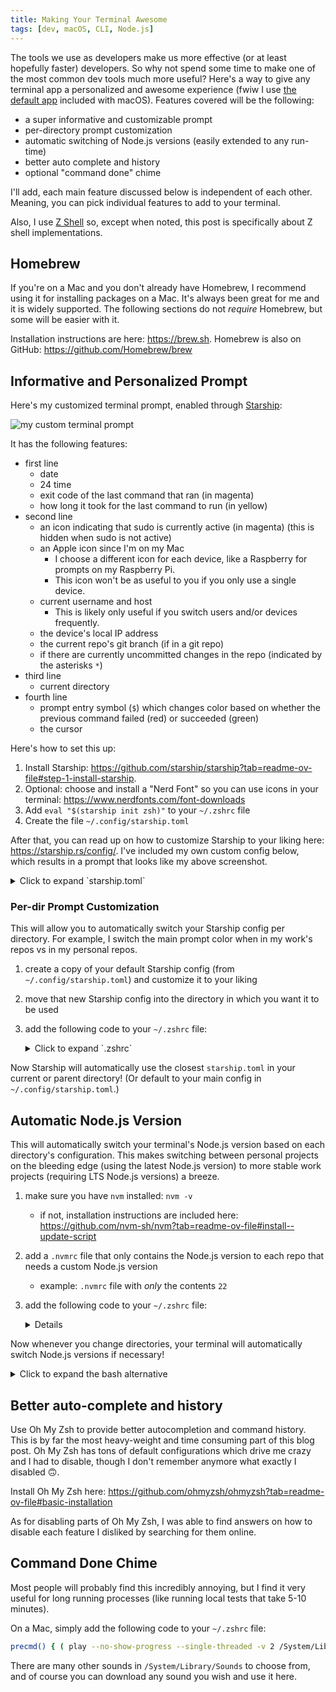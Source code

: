 ```yaml
---
title: Making Your Terminal Awesome
tags: [dev, macOS, CLI, Node.js]
---
```


The tools we use as developers make us more effective (or at least hopefully faster) developers. So why not spend some time to make one of the most common dev tools much more useful? Here's a way to give any terminal app a personalized and awesome experience (fwiw I use [the default app](https://support.apple.com/guide/terminal/welcome/mac) included with macOS). Features covered will be the following:

-   a super informative and customizable prompt
-   per-directory prompt customization
-   automatic switching of Node.js versions (easily extended to any run-time)
-   better auto complete and history
-   optional "command done" chime

<!-- truncate -->

I'll add, each main feature discussed below is independent of each other. Meaning, you can pick individual features to add to your terminal.

Also, I use [Z Shell](https://en.wikipedia.org/wiki/Z_shell) so, except when noted, this post is specifically about Z shell implementations.

## Homebrew

If you're on a Mac and you don't already have Homebrew, I recommend using it for installing packages on a Mac. It's always been great for me and it is widely supported. The following sections do not _require_ Homebrew, but some will be easier with it.

Installation instructions are here: https://brew.sh. Homebrew is also on GitHub: https://github.com/Homebrew/brew

## Informative and Personalized Prompt

Here's my customized terminal prompt, enabled through [Starship](https://starship.rs):

![my custom terminal prompt](/my-custom-terminal-prompt.png)

It has the following features:

-   first line
    -   date
    -   24 time
    -   exit code of the last command that ran (in magenta)
    -   how long it took for the last command to run (in yellow)
-   second line
    -   an icon indicating that sudo is currently active (in magenta) (this is hidden when sudo is not active)
    -   an Apple icon since I'm on my Mac
        -   I choose a different icon for each device, like a Raspberry for prompts on my Raspberry Pi.
        -   This icon won't be as useful to you if you only use a single device.
    -   current username and host
        -   This is likely only useful if you switch users and/or devices frequently.
    -   the device's local IP address
    -   the current repo's git branch (if in a git repo)
    -   if there are currently uncommitted changes in the repo (indicated by the asterisks `*`)
-   third line
    -   current directory
-   fourth line
    -   prompt entry symbol (`$`) which changes color based on whether the previous command failed (red) or succeeded (green)
    -   the cursor

Here's how to set this up:

1. Install Starship: https://github.com/starship/starship?tab=readme-ov-file#step-1-install-starship.
2. Optional: choose and install a "Nerd Font" so you can use icons in your terminal: https://www.nerdfonts.com/font-downloads
3. Add `eval "$(starship init zsh)"` to your `~/.zshrc` file
4. Create the file `~/.config/starship.toml`

After that, you can read up on how to customize Starship to your liking here: https://starship.rs/config/. I've included my own custom config below, which results in a prompt that looks like my above screenshot.

<!-- cspell:disable -->
<details>

<summary>Click to expand `starship.toml`</summary>

```toml
format = """
[ $time\
$status\
$cmd_duration\
$fill\
$line_break \
$sudo\
$username\
$hostname\
$localip\
$git_branch\
$git_status\
$git_state\
$fill\
$line_break \
$directory\
$fill\
$line_break\
](bg:0)\
$jobs\
$character\
"""

[cmd_duration]
min_time = 0
format = "[$duration]($style) "
style = "bg:0 226"

[time]
disabled = false
format = "[$time]($style) "
style = "bg:0 51"
time_format = "%Y-%m-%d %T"

[status]
success_symbol = " "
format = "[$int]($style) "
disabled = false
style = "bg:0 bold 207"

[directory]
style = "bg:0 51"
truncate_to_repo = false
truncation_length = 20
truncation_symbol = "…/"

[git_branch]
symbol = " "
format = "[$symbol$branch]($style)"
style = "bg:0 51"

[git_status]
conflicted = "*"
ahead = ""
behind = ""
diverged = ""
up_to_date = ""
untracked = "*"
stashed = ""
modified = "*"
staged = "*"
renamed = "*"
deleted = "*"
format = "[$all_status]($style) "
style = "bg:0 51"

[character]
success_symbol = "[\\$](34)"
error_symbol = "[\\$](196)"

[git_state]
style = "bg:0 bold 207"
format = "[$state \\($progress_current/$progress_total\\)]($style)"

[username]
show_always = true
format = "[ $user]($style)"
style_user = "bg:0 39"
style_root = "bg:0 bold 207"

[hostname]
format = "[@$hostname]($style) "
trim_at = "."
# I set a different color here for each host
style = "bg:0 39"
ssh_only = false

[localip]
ssh_only = false
disabled = false
style = "bg:0 39"

[sudo]
format = "[$symbol]($style)"
symbol = " "
disabled = false
style = "bg:0 207"

[fill]
symbol = " "
style = "bg:0"
```

</details>

<!-- cspell:enable -->

### Per-dir Prompt Customization

This will allow you to automatically switch your Starship config per directory. For example, I switch the main prompt color when in my work's repos vs in my personal repos.

1. create a copy of your default Starship config (from `~/.config/starship.toml`) and customize it to your liking
2. move that new Starship config into the directory in which you want it to be used
3. add the following code to your `~/.zshrc` file:
    <details>

    <summary>Click to expand `.zshrc`</summary>

    This adds a `cd` hook which will try to find and switch to, if found, a custom `starship.toml` file.

    <!-- cspell:disable -->

    ```zsh
    autoload -U add-zsh-hook
    change-starship-config() {
        # extended globbing
        setopt extended_glob
        # find a starship.toml file in parent directories
        local starshipConfig="$((ls (../)#starship.toml(:a)) 2>/dev/null)"
        if [ -e "$starshipConfig" ]; then
            if [ "$STARSHIP_CONFIG" != "$starshipConfig" ]; then
                echo "Local starship.toml found: switching to it now."
                export STARSHIP_CONFIG="$starshipConfig"
            fi
        else
            unset STARSHIP_CONFIG
        fi
        unsetopt extended_glob
    }
    add-zsh-hook chpwd change-starship-config
    change-starship-config

    # Make sure that this line is _after_ the above code
    eval "$(starship init zsh)"
    ```

    <!-- cspell:enable -->

    </details>

Now Starship will automatically use the closest `starship.toml` in your current or parent directory! (Or default to your main config in `~/.config/starship.toml`.)

## Automatic Node.js Version

This will automatically switch your terminal's Node.js version based on each directory's configuration. This makes switching between personal projects on the bleeding edge (using the latest Node.js version) to more stable work projects (requiring LTS Node.js versions) a breeze.

1.  make sure you have `nvm` installed: `nvm -v`
    -   if not, installation instructions are included here: https://github.com/nvm-sh/nvm?tab=readme-ov-file#install--update-script
2.  add a `.nvmrc` file that only contains the Node.js version to each repo that needs a custom Node.js version
    -   example: `.nvmrc` file with _only_ the contents `22`
3.  add the following code to your `~/.zshrc` file:
    <details>

        <summary>Click to expand `.zshrc`</summary>

        This adds a `cd` hook which will try to find an `.nvmrc` file and, if found, use nvm to switch to that Node.js version for the current shell session. This will also download the Node.js version if it is missing.

        <!-- cspell:disable -->

        ```zsh
        # these two lines are nvm init code which you may already have
        # they must be _above_ the code below
        export NVM_DIR="$HOME/.nvm"
        [ -s "$NVM_DIR/nvm.sh" ] && \. "$NVM_DIR/nvm.sh"

        # place this after nvm initialization!
        load-nvmrc() {
            local node_version="$(nvm version)"
            local nvmrc_path="$(nvm_find_nvmrc)"

            if [ -n "$nvmrc_path" ]; then
                local nvmrc_node_version=$(nvm version "$(cat "${nvmrc_path}")")

                if [ "$nvmrc_node_version" = "N/A" ]; then
                    nvm install
                elif [ "$nvmrc_node_version" != "$node_version" ]; then
                    nvm use
                fi
            elif [ "$node_version" != "$(nvm version default)" ]; then
                echo "Switching to default node version"
                nvm use default
            fi
        }
        add-zsh-hook chpwd load-nvmrc
        load-nvmrc
        ```

        <!-- cspell:enable-->

        </details>

Now whenever you change directories, your terminal will automatically switch Node.js versions if necessary!

<details>

<summary>Click to expand the bash alternative</summary>

This overrides the `cd` command so that it will try to find an `.nvmrc` file and, if found, use nvm to switch to that Node.js version for the current shell session. This will also download the Node.js version if it is missing. (Thanks to **[@KylerHansen](https://github.com/KylerHansen)** for finding this!)

<!-- cspell:disable -->

```bash
load-nvmrc() {
    echo "Attempting to switch node version"
    local node_version="$(nvm version)"
    local nvmrc_path="$(nvm_find_nvmrc)"

    if [ -n "$nvmrc_path" ]; then
        echo "Found .nvmrc file"
        local nvmrc_node_version=$(nvm version "$(cat "${nvmrc_path}")")

        if [ "$nvmrc_node_version" = "N/A" ]; then
            nvm install
        elif [ "$nvmrc_node_version" != "$node_version" ]; then
            nvm use
        fi
    elif [ "$node_version" != "$(nvm version default)" ]; then
        echo "Switching to default node version"
        nvm use default
    fi
}
cd() {
    load-nvmrc
    builtin cd $@
}
load-nvmrc
```

<!-- cspell:enable -->

</details>

## Better auto-complete and history

Use Oh My Zsh to provide better autocompletion and command history. This is by far the most heavy-weight and time consuming part of this blog post. Oh My Zsh has tons of default configurations which drive me crazy and I had to disable, though I don't remember anymore what exactly I disabled 🙃.

Install Oh My Zsh here: https://github.com/ohmyzsh/ohmyzsh?tab=readme-ov-file#basic-installation

As for disabling parts of Oh My Zsh, I was able to find answers on how to disable each feature I disliked by searching for them online.

## Command Done Chime

Most people will probably find this incredibly annoying, but I find it very useful for long running processes (like running local tests that take 5-10 minutes).

On a Mac, simply add the following code to your `~/.zshrc` file:

```sh
precmd() { ( play --no-show-progress --single-threaded -v 2 /System/Library/Sounds/Glass.aiff & ) }
```

There are many other sounds in `/System/Library/Sounds` to choose from, and of course you can download any sound you wish and use it here.
